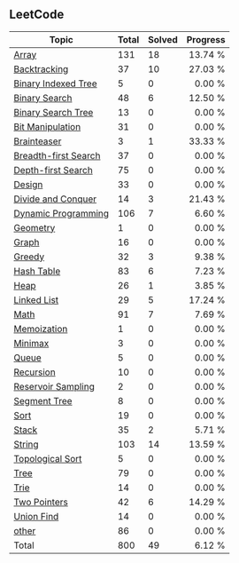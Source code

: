 
## LeetCode

|Topic|Total|Solved|Progress|
|-----|-----|------|--------:|
|[Array](./topics/Array.md)|131|18|13.74 %|
|[Backtracking](./topics/Backtracking.md)|37|10|27.03 %|
|[Binary Indexed Tree](./topics/Binary%20Indexed%20Tree.md)|5|0| 0.00 %|
|[Binary Search](./topics/Binary%20Search.md)|48|6|12.50 %|
|[Binary Search Tree](./topics/Binary%20Search%20Tree.md)|13|0| 0.00 %|
|[Bit Manipulation](./topics/Bit%20Manipulation.md)|31|0| 0.00 %|
|[Brainteaser](./topics/Brainteaser.md)|3|1|33.33 %|
|[Breadth-first Search](./topics/Breadth-first%20Search.md)|37|0| 0.00 %|
|[Depth-first Search](./topics/Depth-first%20Search.md)|75|0| 0.00 %|
|[Design](./topics/Design.md)|33|0| 0.00 %|
|[Divide and Conquer](./topics/Divide%20and%20Conquer.md)|14|3|21.43 %|
|[Dynamic Programming](./topics/Dynamic%20Programming.md)|106|7| 6.60 %|
|[Geometry](./topics/Geometry.md)|1|0| 0.00 %|
|[Graph](./topics/Graph.md)|16|0| 0.00 %|
|[Greedy](./topics/Greedy.md)|32|3| 9.38 %|
|[Hash Table](./topics/Hash%20Table.md)|83|6| 7.23 %|
|[Heap](./topics/Heap.md)|26|1| 3.85 %|
|[Linked List](./topics/Linked%20List.md)|29|5|17.24 %|
|[Math](./topics/Math.md)|91|7| 7.69 %|
|[Memoization](./topics/Memoization.md)|1|0| 0.00 %|
|[Minimax](./topics/Minimax.md)|3|0| 0.00 %|
|[Queue](./topics/Queue.md)|5|0| 0.00 %|
|[Recursion](./topics/Recursion.md)|10|0| 0.00 %|
|[Reservoir Sampling](./topics/Reservoir%20Sampling.md)|2|0| 0.00 %|
|[Segment Tree](./topics/Segment%20Tree.md)|8|0| 0.00 %|
|[Sort](./topics/Sort.md)|19|0| 0.00 %|
|[Stack](./topics/Stack.md)|35|2| 5.71 %|
|[String](./topics/String.md)|103|14|13.59 %|
|[Topological Sort](./topics/Topological%20Sort.md)|5|0| 0.00 %|
|[Tree](./topics/Tree.md)|79|0| 0.00 %|
|[Trie](./topics/Trie.md)|14|0| 0.00 %|
|[Two Pointers](./topics/Two%20Pointers.md)|42|6|14.29 %|
|[Union Find](./topics/Union%20Find.md)|14|0| 0.00 %|
|[other](./topics/other.md)|86|0| 0.00 %|
|Total|800|49|6.12 %|
